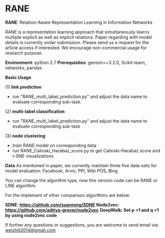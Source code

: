 # RANE

**RANE**: Relation-Aware Representation Learning in Information Networks

RANE is a representation learning approach that simultaneously learns multiple explicit as well as implicit relations.  Paper regarding with model details is currently under submission.  Please send us a request for the article access if interested.  We encourage non-commercial usage for research purpose. 

**Environment**: python 2.7
**Prerequisites**: gensim==3.2.0, Scikit-learn, networkx, pandas

**Basic Usage**

(1) **link prediction**
- *run* "RANE_multi_label_prediction.py" and adjust the data name to evaluate corresponding sub-task.

(2) **multi-label classification**
- *run* "RANE_multi_label_prediction.py" and adjust the data name to evaluate corresponding sub-task

(3) **node clustering**
- *train* RANE model on corresponding data
- *run* RANE_Calinski_Harabaz_score.py to get Calinski-Harabaz score and t-SNE visualizations

**Data**
As mentioned in paper, we currently maintain three five data-sets for model evaluation: Facebook, Arxiv, PPI, Wiki POS, Blog.

You can change the algorithm type, now this version code can be RANE or LINE algorithm.


For the implement of other comparison algorithms are below:

**SDNE: https://github.com/suanrong/SDNE**
**Node2vec: https://github.com/aditya-grover/node2vec**
**DeepWalk: Set p =1 and q =1 by using node2vec code**

If further any questions or suggestions, you are welcome to send email via: weizhili2014@gmail.com
